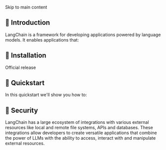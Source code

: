 

Skip to main content

## 📄️ Introduction

LangChain is a framework for developing applications powered by language models. It enables applications that:

## 📄️ Installation

Official release

## 📄️ Quickstart

In this quickstart we'll show you how to:

## 📄️ Security

LangChain has a large ecosystem of integrations with various external resources like local and remote file systems, APIs and databases. These integrations allow developers to create versatile
applications that combine the power of LLMs with the ability to access, interact with and manipulate external resources.

